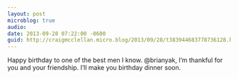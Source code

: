 ```yaml
---
layout: post
microblog: true
audio: 
date: 2013-09-28 07:22:00 -0600
guid: http://craigmcclellan.micro.blog/2013/09/28/t383944683778736128.html
---
```

Happy birthday to one of the best men I know. @brianyak, I’m thankful for you and your friendship. I’ll make you birthday dinner soon.
